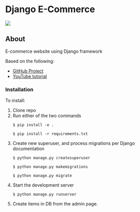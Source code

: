 
# Django E-Commerce

[![](https://img.shields.io/badge/license-MIT-blue.svg)](https://opensource.org/licenses/MIT)

## About
E-commerce website using Django framework

Based on the following:
* [GitHub Project](https://github.com/justdjango/django-ecommerce)
* [YouTube tutorial](https://www.youtube.com/watch?v=YZvRrldjf1Y)

### Installation

To install:
1. Clone repo
2. Run either of the two commands
   ```shell
   $ pip install -e .
   ```
   ```shell
   $ pip install -r requirements.txt
   ```
3. Create new superuser, and process migrations per Django documentation
   ```shell
   $ python manage.py createsuperuser
   ```
   ```shell
   $ python manage.py makemigrations
   ```
   ```shell
   $ python manage.py migrate
   ```
5. Start the development server
    ```shell
    $ python manage.py runserver
    ```
6. Create items in DB from the admin page.